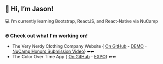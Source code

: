 ## 👋 Hi, I’m Jason!  
💻 I’m currently learning Bootstrap, ReactJS, and React-Native via NuCamp


### 🔥 Check out what I'm working on!  
* The Very Nerdy Clothing Company Website { [On GitHub](https://github.com/jasonkylesmith/verynerdy-product-website-v2) - [DEMO](https://jasonkylesmith.github.io/verynerdy-product-website-v2/) - [NuCamp Honors Submission Video](https://youtu.be/C9fxidJQpSw)} ⬅⬅
* The Color Over Time App { [On GitHub](https://github.com/jasonkylesmith/colorovertime) - [EXPO](https://expo.io/@jasonkylesmith/color-over-time)} ⬅⬅




<!---
jasonkylesmith/jasonkylesmith is a ✨ special ✨ repository because its `README.md` (this file) appears on your GitHub profile.
You can click the Preview link to take a look at your changes.
--->
